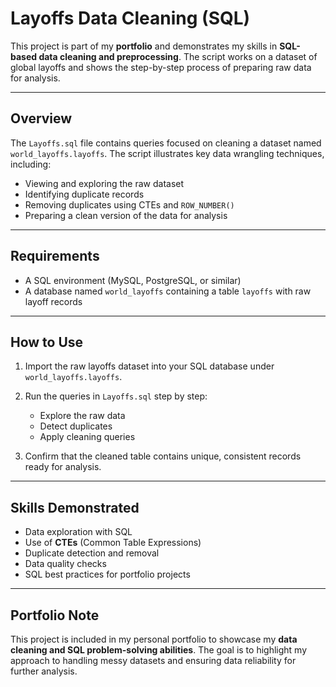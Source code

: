 # Layoffs Data Cleaning (SQL)

This project is part of my **portfolio** and demonstrates my skills in **SQL-based data cleaning and preprocessing**. The script works on a dataset of global layoffs and shows the step-by-step process of preparing raw data for analysis.

---

## Overview

The `Layoffs.sql` file contains queries focused on cleaning a dataset named `world_layoffs.layoffs`. The script illustrates key data wrangling techniques, including:

* Viewing and exploring the raw dataset
* Identifying duplicate records
* Removing duplicates using CTEs and `ROW_NUMBER()`
* Preparing a clean version of the data for analysis

---

## Requirements

* A SQL environment (MySQL, PostgreSQL, or similar)
* A database named `world_layoffs` containing a table `layoffs` with raw layoff records

---

## How to Use

1. Import the raw layoffs dataset into your SQL database under `world_layoffs.layoffs`.
2. Run the queries in `Layoffs.sql` step by step:

   * Explore the raw data
   * Detect duplicates
   * Apply cleaning queries
3. Confirm that the cleaned table contains unique, consistent records ready for analysis.

---

## Skills Demonstrated

* Data exploration with SQL
* Use of **CTEs** (Common Table Expressions)
* Duplicate detection and removal
* Data quality checks
* SQL best practices for portfolio projects

---

## Portfolio Note

This project is included in my personal portfolio to showcase my **data cleaning and SQL problem-solving abilities**. The goal is to highlight my approach to handling messy datasets and ensuring data reliability for further analysis.
